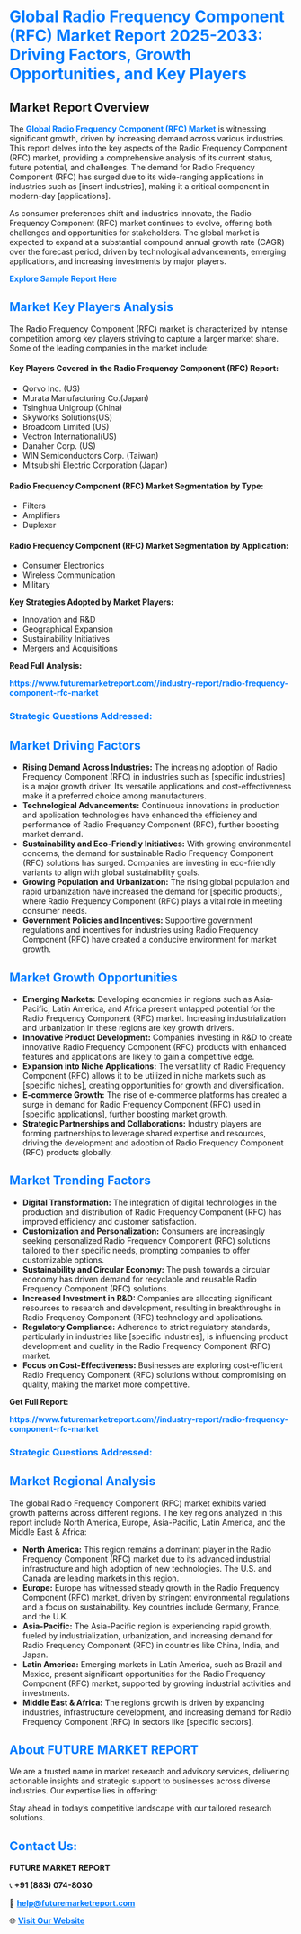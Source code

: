<h1 style="color: #007BFF;">Global Radio Frequency Component (RFC) Market Report 2025-2033: Driving Factors, Growth Opportunities, and Key Players</h1>

<section id="overview">
<h2>Market Report Overview</h2>
<p>The <a href="https://www.futuremarketreport.com//industry-report/radio-frequency-component-rfc-market" style="color: #007BFF; text-decoration: none;"><strong>Global Radio Frequency Component (RFC) Market</strong></a> is witnessing significant growth, driven by increasing demand across various industries. This report delves into the key aspects of the Radio Frequency Component (RFC) market, providing a comprehensive analysis of its current status, future potential, and challenges. The demand for Radio Frequency Component (RFC) has surged due to its wide-ranging applications in industries such as [insert industries], making it a critical component in modern-day [applications].</p>
<p>As consumer preferences shift and industries innovate, the Radio Frequency Component (RFC) market continues to evolve, offering both challenges and opportunities for stakeholders. The global market is expected to expand at a substantial compound annual growth rate (CAGR) over the forecast period, driven by technological advancements, emerging applications, and increasing investments by major players.</p>
</section>

<section id="overview">
<p><a href="https://www.futuremarketreport.com//request-sample/reportId=62987" style="color: #007BFF; text-decoration: none;"><strong>Explore Sample Report Here</strong></a></p>
</section>

<section id="key-players">
<h2 style="color: #007BFF;">Market Key Players Analysis</h2>
<p>The Radio Frequency Component (RFC) market is characterized by intense competition among key players striving to capture a larger market share. Some of the leading companies in the market include:</p>
<h4>Key Players Covered in the Radio Frequency Component (RFC) Report:</h4>
<ul><li>Qorvo Inc. (US)</li><li>Murata Manufacturing Co.(Japan)</li><li>Tsinghua Unigroup (China)</li><li>Skyworks Solutions(US)</li><li>Broadcom Limited (US)</li><li>Vectron International(US)</li><li>Danaher Corp. (US)</li><li>WIN Semiconductors Corp. (Taiwan)</li><li>Mitsubishi Electric Corporation (Japan)</li></ul>
<h4>Radio Frequency Component (RFC) Market Segmentation by Type:</h4>
<ul><li>Filters</li><li>Amplifiers</li><li>Duplexer</li></ul>

<h4>Radio Frequency Component (RFC) Market Segmentation by Application:</h4>
<ul><li>Consumer Electronics</li><li>Wireless Communication</li><li>Military</li></ul>
<p><strong>Key Strategies Adopted by Market Players:</strong></p>
<ul>
<li>Innovation and R&D</li>
<li>Geographical Expansion</li>
<li>Sustainability Initiatives</li>
<li>Mergers and Acquisitions</li>
</ul>
</section>

<section>
<p><strong>Read Full Analysis: </strong></p><a href="https://www.futuremarketreport.com//industry-report/radio-frequency-component-rfc-market" style="color: #007BFF; text-decoration: none;"><strong>https://www.futuremarketreport.com//industry-report/radio-frequency-component-rfc-market</strong></a>
<h3 style="color: #007BFF;">Strategic Questions Addressed:</h3>
</section>

<section id="driving-factors">
<h2 style="color: #007BFF;">Market Driving Factors</h2>
<ul>
<li><strong>Rising Demand Across Industries:</strong> The increasing adoption of Radio Frequency Component (RFC) in industries such as [specific industries] is a major growth driver. Its versatile applications and cost-effectiveness make it a preferred choice among manufacturers.</li>
<li><strong>Technological Advancements:</strong> Continuous innovations in production and application technologies have enhanced the efficiency and performance of Radio Frequency Component (RFC), further boosting market demand.</li>
<li><strong>Sustainability and Eco-Friendly Initiatives:</strong> With growing environmental concerns, the demand for sustainable Radio Frequency Component (RFC) solutions has surged. Companies are investing in eco-friendly variants to align with global sustainability goals.</li>
<li><strong>Growing Population and Urbanization:</strong> The rising global population and rapid urbanization have increased the demand for [specific products], where Radio Frequency Component (RFC) plays a vital role in meeting consumer needs.</li>
<li><strong>Government Policies and Incentives:</strong> Supportive government regulations and incentives for industries using Radio Frequency Component (RFC) have created a conducive environment for market growth.</li>
</ul>
</section>

<section id="growth-opportunities">
<h2 style="color: #007BFF;">Market Growth Opportunities</h2>
<ul>
<li><strong>Emerging Markets:</strong> Developing economies in regions such as Asia-Pacific, Latin America, and Africa present untapped potential for the Radio Frequency Component (RFC) market. Increasing industrialization and urbanization in these regions are key growth drivers.</li>
<li><strong>Innovative Product Development:</strong> Companies investing in R&D to create innovative Radio Frequency Component (RFC) products with enhanced features and applications are likely to gain a competitive edge.</li>
<li><strong>Expansion into Niche Applications:</strong> The versatility of Radio Frequency Component (RFC) allows it to be utilized in niche markets such as [specific niches], creating opportunities for growth and diversification.</li>
<li><strong>E-commerce Growth:</strong> The rise of e-commerce platforms has created a surge in demand for Radio Frequency Component (RFC) used in [specific applications], further boosting market growth.</li>
<li><strong>Strategic Partnerships and Collaborations:</strong> Industry players are forming partnerships to leverage shared expertise and resources, driving the development and adoption of Radio Frequency Component (RFC) products globally.</li>
</ul>
</section>

<section id="trending-factors">
<h2 style="color: #007BFF;">Market Trending Factors</h2>
<ul>
<li><strong>Digital Transformation:</strong> The integration of digital technologies in the production and distribution of Radio Frequency Component (RFC) has improved efficiency and customer satisfaction.</li>
<li><strong>Customization and Personalization:</strong> Consumers are increasingly seeking personalized Radio Frequency Component (RFC) solutions tailored to their specific needs, prompting companies to offer customizable options.</li>
<li><strong>Sustainability and Circular Economy:</strong> The push towards a circular economy has driven demand for recyclable and reusable Radio Frequency Component (RFC) solutions.</li>
<li><strong>Increased Investment in R&D:</strong> Companies are allocating significant resources to research and development, resulting in breakthroughs in Radio Frequency Component (RFC) technology and applications.</li>
<li><strong>Regulatory Compliance:</strong> Adherence to strict regulatory standards, particularly in industries like [specific industries], is influencing product development and quality in the Radio Frequency Component (RFC) market.</li>
<li><strong>Focus on Cost-Effectiveness:</strong> Businesses are exploring cost-efficient Radio Frequency Component (RFC) solutions without compromising on quality, making the market more competitive.</li>
</ul>
</section>

<section>
<p><strong>Get Full Report: </strong></p><a href="https://www.futuremarketreport.com//industry-report/radio-frequency-component-rfc-market" style="color: #007BFF; text-decoration: none;"><strong>https://www.futuremarketreport.com//industry-report/radio-frequency-component-rfc-market</strong></a>
<h3 style="color: #007BFF;">Strategic Questions Addressed:</h3>
</section>


<section id="regional-analysis">
<h2 style="color: #007BFF;">Market Regional Analysis</h2>
<p>The global Radio Frequency Component (RFC) market exhibits varied growth patterns across different regions. The key regions analyzed in this report include North America, Europe, Asia-Pacific, Latin America, and the Middle East & Africa:</p>
<ul>
<li><strong>North America:</strong> This region remains a dominant player in the Radio Frequency Component (RFC) market due to its advanced industrial infrastructure and high adoption of new technologies. The U.S. and Canada are leading markets in this region.</li>
<li><strong>Europe:</strong> Europe has witnessed steady growth in the Radio Frequency Component (RFC) market, driven by stringent environmental regulations and a focus on sustainability. Key countries include Germany, France, and the U.K.</li>
<li><strong>Asia-Pacific:</strong> The Asia-Pacific region is experiencing rapid growth, fueled by industrialization, urbanization, and increasing demand for Radio Frequency Component (RFC) in countries like China, India, and Japan.</li>
<li><strong>Latin America:</strong> Emerging markets in Latin America, such as Brazil and Mexico, present significant opportunities for the Radio Frequency Component (RFC) market, supported by growing industrial activities and investments.</li>
<li><strong>Middle East & Africa:</strong> The region’s growth is driven by expanding industries, infrastructure development, and increasing demand for Radio Frequency Component (RFC) in sectors like [specific sectors].</li>
</ul>
</section>

<footer>
<h2 style="color: #007BFF;">About FUTURE MARKET REPORT</h2>
<p>We are a trusted name in market research and advisory services, delivering actionable insights and strategic support to businesses across diverse industries. Our expertise lies in offering:</p>

<p>Stay ahead in today’s competitive landscape with our tailored research solutions.</p>

<h2 style="color: #007BFF;">Contact Us:</h2>
<p><strong>FUTURE MARKET REPORT</strong></p>
<p>📞 <strong>+91 (883) 074-8030</strong></p>
<p>📧 <strong><a href="mailto:help@futuremarketreport.com" style="color: #007BFF;">help@futuremarketreport.com</a></strong></p>
<p>🌐 <strong><a href="https://www.futuremarketreport.com/" style="color: #007BFF;">Visit Our Website</a></strong></p>
</footer>